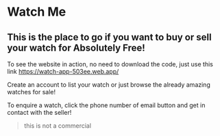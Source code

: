 # Watch Me
## This is the place to go if you want to buy or sell your watch for **Absolutely Free!**
To see the website in action, no need to download the code, just use this link https://watch-app-503ee.web.app/

Create an account to list your watch or just browse the already amazing watches for sale!

To enquire a watch, click the phone number of email button and get in contact with the seller!
> this is not a commercial
